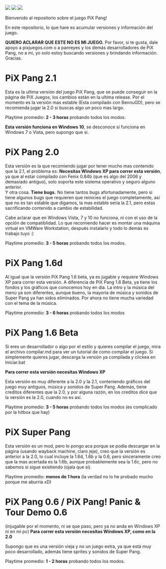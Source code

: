 ![](https://img.shields.io/github/downloads/tomiiiiiiiii/pixpang/total) ![](https://img.shields.io/github/last-commit/tomiiiiiiiii/pixpang) ![](https://img.shields.io/github/release-date/tomiiiiiiiii/pixpang)

Bienvenido al repositorio sobre el juego PiX Pang!

En este repositorio, lo que hare es acumular versiones y información del juego.

**QUIERO ACLARAR QUE ESTE NO ES MI JUEGO.** Por favor, si te gusta, dale apoyo a pixjuegos.com o a panreyes y los demás desarrolladores de PiX Pang, no a mi, yo solo estoy buscando versiones y brindando información. Gracias.



# PiX Pang 2.1
Esta es la ultima versión del juego PiX Pang, que se puede conseguir en la página de PiX Juegos, los cambios están en la ultima release.
Por el momento es la versión mas estable (Esta compilado con BennuGD), pero se recomienda jugar la 2.0 si buscas algo un poco mas largo.

Playtime promedio: **2 - 3 horas** probando todos los modos.

**Esta versión funciona en Windows 10**, se desconoce si funciona en Windows 7 o Vista, pero supongo que si.

# PiX Pang 2.0
Esta versión es la que recomiendo jugar por tener mucho mas contenido que la 2.1, el problema es:
**Necesitas Windows XP para correr esta versión**, ya que al estar compilado con Fenix 0.84b (que es algo del 2006 y demasiado antiguo), solo soporta este sistema operativo y seguro alguno anterior.  
Y otra cosa.
**Tiene bugs.**
No tiene tantos bugs afortunadamente, pero si tiene algunos bugs que requieren que reinicies el juego completamente, así que no es tan estable que digamos, la mas estable seria la 2.1, pero estas sacrificando contenido a cambio de estabilidad.

Cabe aclarar que en Windows Vista, 7 y 10 no funciona, ni con el uso de la opción de compatiblidad.
Lo que recomiendo hacer es montar una máquina virtual en VMWare Workstation, después instalarlo y todo lo demás es trabajo tuyo :)

Playtime promedio: **3 - 5 horas** probando todos los modos.

# PiX Pang 1.6d
Al igual que la versión PiX Pang 1.6 beta, ya es jugable y requiere Windows XP para correr esta versión.
A diferencia de PiX Pang 1.6 Beta, ya tiene los fondos y los gráficos que conocemos hoy en día.
La intro y la música del menú ya son diferentes, aunque bueno, la mayoria de música y sonidos de Super Pang ya han sidos eliminados.
Por ahora no tiene mucha variedad con el tema de la música.

Playtime promedio: **3 - 6 horas** probando todos los modos

# PiX Pang 1.6 Beta
Si eres un desarrollador o algo por el estilo y quieres compilar el juego, mira el archivo compilar.md para ver un tutorial de como compilar el juego.
Si simplemente quieres jugar, descarga la versión ya compilada y clickea en Iniciar.bat

**Para correr esta versión necesitas Windows XP**

Esta versión es muy diferente a la 2.0 y la 2.1, conteniendo gráficos del juego muy antiguos, música y sonidos de Super Pang.
Además, tiene creditos diferentes que la 2.0, y por alguna razón, en los creditos dice que la versión es la 2.0, cuando no es así.

Playtime promedio: **3 - 5 horas** probando todos los modos (es complicado por la hitbox que hay)

# PiX Super Pang
Esta versión es un mod, pero lo pongo aca porque se podía descargar en la página (usando wayback machine, claro jeje), creo que la versión es anterior a la 2.0, lo cual incluye la 1.6d, 1.6b y la 0.6, pero sinceramente creo que la mas acertada es la 1.6b, aunque probablemente sea la 1.6c, pero no sabemos si sigue existiendo (ojala que si).

Playtime promedio: **menos de 1 hora** (la verdad no lo he probado mucho porque me aburria xD)


# PiX Pang 0.6 / PiX Pang! Panic & Tour Demo 0.6
(injugable por el momento, ni se que paso, pero ya no anda en Windows XP ni en mi pc)
**Para correr esta versión necesitas Windows XP, como en la 2.0**

Supongo que es una versión vieja y no un juego extra, ya que está muy poco desarrollado, además tiene sprites y sonidos de Super Pang.

Playtime promedio: **1 - 2 horas** probando todos los modos.
